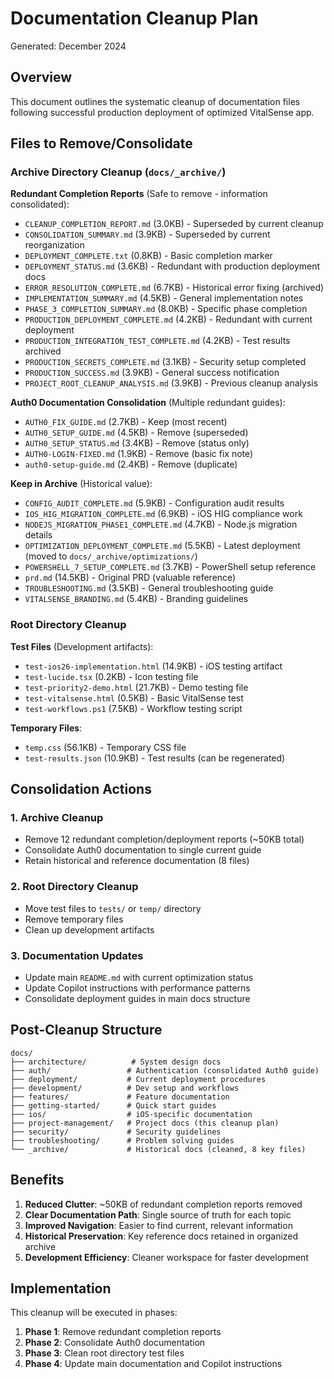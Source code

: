# Documentation Cleanup Plan

Generated: December 2024

## Overview

This document outlines the systematic cleanup of documentation files following successful production deployment of optimized VitalSense app.

## Files to Remove/Consolidate

### Archive Directory Cleanup (`docs/_archive/`)

**Redundant Completion Reports** (Safe to remove - information consolidated):


- `CLEANUP_COMPLETION_REPORT.md` (3.0KB) - Superseded by current cleanup
- `CONSOLIDATION_SUMMARY.md` (3.9KB) - Superseded by current reorganization
- `DEPLOYMENT_COMPLETE.txt` (0.8KB) - Basic completion marker
- `DEPLOYMENT_STATUS.md` (3.6KB) - Redundant with production deployment docs
- `ERROR_RESOLUTION_COMPLETE.md` (6.7KB) - Historical error fixing (archived)
- `IMPLEMENTATION_SUMMARY.md` (4.5KB) - General implementation notes
- `PHASE_3_COMPLETION_SUMMARY.md` (8.0KB) - Specific phase completion
- `PRODUCTION_DEPLOYMENT_COMPLETE.md` (4.2KB) - Redundant with current deployment
- `PRODUCTION_INTEGRATION_TEST_COMPLETE.md` (4.2KB) - Test results archived
- `PRODUCTION_SECRETS_COMPLETE.md` (3.1KB) - Security setup completed
- `PRODUCTION_SUCCESS.md` (3.9KB) - General success notification
- `PROJECT_ROOT_CLEANUP_ANALYSIS.md` (3.9KB) - Previous cleanup analysis

**Auth0 Documentation Consolidation** (Multiple redundant guides):


- `AUTH0_FIX_GUIDE.md` (2.7KB) - Keep (most recent)
- `AUTH0_SETUP_GUIDE.md` (4.5KB) - Remove (superseded)
- `AUTH0_SETUP_STATUS.md` (3.4KB) - Remove (status only)
- `AUTH0-LOGIN-FIXED.md` (1.9KB) - Remove (basic fix note)
- `auth0-setup-guide.md` (2.4KB) - Remove (duplicate)

**Keep in Archive** (Historical value):


- `CONFIG_AUDIT_COMPLETE.md` (5.9KB) - Configuration audit results
- `IOS_HIG_MIGRATION_COMPLETE.md` (6.9KB) - iOS HIG compliance work
- `NODEJS_MIGRATION_PHASE1_COMPLETE.md` (4.7KB) - Node.js migration details
- `OPTIMIZATION_DEPLOYMENT_COMPLETE.md` (5.5KB) - Latest deployment (moved to `docs/_archive/optimizations/`)
- `POWERSHELL_7_SETUP_COMPLETE.md` (3.7KB) - PowerShell setup reference
- `prd.md` (14.5KB) - Original PRD (valuable reference)
- `TROUBLESHOOTING.md` (3.5KB) - General troubleshooting guide
- `VITALSENSE_BRANDING.md` (5.4KB) - Branding guidelines

### Root Directory Cleanup

**Test Files** (Development artifacts):


- `test-ios26-implementation.html` (14.9KB) - iOS testing artifact
- `test-lucide.tsx` (0.2KB) - Icon testing file
- `test-priority2-demo.html` (21.7KB) - Demo testing file
- `test-vitalsense.html` (0.5KB) - Basic VitalSense test
- `test-workflows.ps1` (7.5KB) - Workflow testing script

**Temporary Files**:


- `temp.css` (56.1KB) - Temporary CSS file
- `test-results.json` (10.9KB) - Test results (can be regenerated)

## Consolidation Actions

### 1. Archive Cleanup

- Remove 12 redundant completion/deployment reports (~50KB total)
- Consolidate Auth0 documentation to single current guide
- Retain historical and reference documentation (8 files)

### 2. Root Directory Cleanup  

- Move test files to `tests/` or `temp/` directory
- Remove temporary files
- Clean up development artifacts

### 3. Documentation Updates

- Update main `README.md` with current optimization status
- Update Copilot instructions with performance patterns
- Consolidate deployment guides in main docs structure

## Post-Cleanup Structure

```text
docs/
├── architecture/          # System design docs
├── auth/                 # Authentication (consolidated Auth0 guide)
├── deployment/           # Current deployment procedures
├── development/          # Dev setup and workflows
├── features/             # Feature documentation
├── getting-started/      # Quick start guides
├── ios/                  # iOS-specific documentation  
├── project-management/   # Project docs (this cleanup plan)
├── security/             # Security guidelines
├── troubleshooting/      # Problem solving guides
└── _archive/             # Historical docs (cleaned, 8 key files)
```

## Benefits

1. **Reduced Clutter**: ~50KB of redundant completion reports removed
2. **Clear Documentation Path**: Single source of truth for each topic
3. **Improved Navigation**: Easier to find current, relevant information
4. **Historical Preservation**: Key reference docs retained in organized archive
5. **Development Efficiency**: Cleaner workspace for faster development

## Implementation

This cleanup will be executed in phases:

1. **Phase 1**: Remove redundant completion reports
2. **Phase 2**: Consolidate Auth0 documentation
3. **Phase 3**: Clean root directory test files
4. **Phase 4**: Update main documentation and Copilot instructions
